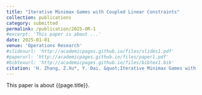 ```yaml
---
title: "Iterative Minimax Games with Coupled Linear Constraints"
collection: publications
category: submitted
permalink: /publication/2025-OR-1
#excerpt: 'This paper is about ...'
date: 2025-01-01
venue: 'Operations Research'
#slidesurl: 'http://academicpages.github.io/files/slides1.pdf'
#paperurl: 'http://academicpages.github.io/files/paper1.pdf'
#bibtexurl: 'http://academicpages.github.io/files/bibtex1.bib'
citation: 'H. Zhang, Z.Xu*, Y. Dai. &quot;Iterative Minimax Games with Coupled Linear Constraints.&quot; <i>Operations Research</i>. submitted. (2025).'
---
```

This paper is about {{page.title}}.
